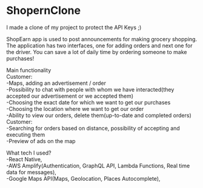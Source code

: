 # ShopernClone
I made a clone of my project to protect the API Keys ;)


ShopEarn app is used to post announcements for making grocery shopping. The application has two interfaces, one for adding orders and next one for the driver. You can save a lot of daily time by ordering someone to make purchases!

Main functionality<br />
Customer:<br />
-Maps, adding an advertisement / order<br />
-Possibility to chat with people with whom we have interacted(they accepted our advertisement or we accepted them)<br />
-Choosing the exact date for which we want to get our purchases<br />
-Choosing the location where we want to get our order<br />
-Ability to view our orders, delete them(up-to-date and completed orders)<br />
Customer:<br />
-Searching for orders based on distance, possibility of accepting and executing them<br />
-Preview of ads on the map<br />

What tech I used?<br />
-React Native,<br />
-AWS Amplify(Authentication, GraphQL API, Lambda Functions, Real time data for messages),<br />
-Google Maps API(Maps, Geolocation, Places Autocomplete),<br />
